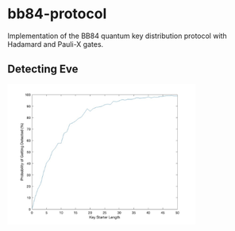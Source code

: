 # bb84-protocol
Implementation of the BB84 quantum key distribution protocol with Hadamard and Pauli-X gates.

## Detecting Eve
<img src="bb84_plot.jpg" width="75%" height="75%" />
